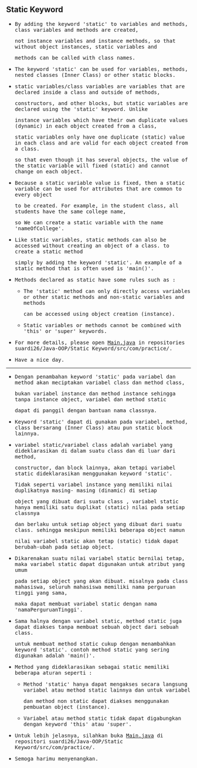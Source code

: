 ## Static Keyword

- <samp>By adding the keyword 'static' to variables and methods, class variables and methods are created,</samp> 
  
  <samp>not instance variables and instance methods, so that without object instances, static variables and</samp> 
  
  <samp>methods can be called with class names.</samp>
  
- <samp>The keyword 'static' can be used for variables, methods, nested classes (Inner Class) or other static blocks.<samp>
  
- <samp>static variables/class variables are variables that are declared inside a class and outside of methods,</samp> 
  
  <samp>constructors, and other blocks, but static variables are declared using the 'static' keyword. Unlike</samp>  
  
  <samp>instance variables which have their own duplicate values (dynamic) in each object created from a class,</samp>  
  
  <samp>static variables only have one duplicate (static) value in each class and are valid for each object created from a class.</samp>  
  
  <samp>so that even though it has several objects, the value of the static variable will fixed (static) and cannot change on each object.</samp>
  
- <samp>Because a static variable value is fixed, then a static variable can be used for attributes that are common to every object</samp>
  
  <samp>to be created. For example, in the student class, all students have the same college name,</samp> 
    
  <samp>so We can create a static variable with the name 'nameOfCollege'.</samp>

- <samp>Like static variables, static methods can also be accessed without creating an object of a class. to create a static method</samp>  
  
  <samp>simply by adding the keyword 'static'. An example of a static method that is often used is 'main()'.</samp>
  
- <samp>Methods declared as static have some rules such as :</samp>
  
  - <samp>The 'static' method can only directly access variables or other static methods and non-static variables and methods</samp> 

    <samp>can be accessed using object creation (instance).</samp>

  - <samp>Static variables or methods cannot be combined with 'this' or 'super' keywords.</samp>
  
- <samp>For more details, please open [Main.java](https://github.com/suardi26/Java-OOP/blob/main/Static%20Keyword/src/com/practice/Main.java) in repositories suardi26/Java-OOP/Static Keyword/src/com/practice/.</samp>

- <samp>Have a nice day.</samp>
  
---
  
- <samp>Dengan penambahan keyword 'static' pada variabel dan method akan meciptakan variabel class dan method class,</samp> 
  
  <samp>bukan variabel instance dan method instance sehingga tanpa instance object, variabel dan method static</samp> 
    
  <samp>dapat di panggil dengan bantuan nama classnya.</samp>
  
- <samp>Keyword 'static' dapat di gunakan pada variabel, method, class bersarang (Inner Class) atau pun static block lainnya.</samp>
  
- <samp>variabel static/variabel class adalah variabel yang dideklarasikan di dalam suatu class dan di luar dari method,</samp> 
  
  <samp>constructor, dan block lainnya, akan tetapi  variabel static dideklarasikan menggunakan keyword 'static'.</samp> 
  
  <samp>Tidak seperti variabel instance yang memiliki nilai duplikatnya masing- masing (dinamic) di setiap</samp> 
  
  <samp>object yang dibuat dari suatu class , variabel static hanya memiliki satu duplikat (static) nilai pada setiap classnya</samp> 
  
  <samp>dan berlaku untuk setiap object yang dibuat dari suatu class. sehingga meskipun memiliki beberapa object namun</samp> 
  
  <samp>nilai variabel static akan tetap (static) tidak dapat berubah-ubah pada setiap object.</samp>
  
- <samp>Dikarenakan suatu nilai variabel static bernilai tetap, maka variabel static dapat digunakan untuk atribut yang umum</samp> 
  
  <samp>pada setiap object yang akan dibuat. misalnya pada class mahasiswa, seluruh mahasiswa memiliki nama perguruan tinggi yang sama,</samp> 
  
  <samp>maka dapat membuat variabel static dengan nama 'namaPerguruanTinggi'.</samp>
  
- <samp>Sama halnya dengan variabel static, method static juga dapat diakses tanpa membuat sebuah object dari sebuah class.</samp> 
  
  <samp>untuk membuat method static cukup dengan menambahkan keyword 'static'. contoh method static yang sering digunakan adalah 'main()'.</samp> 
  
- <samp>Method yang dideklarasikan sebagai static memiliki beberapa aturan seperti :<samp>
  
    - <samp>Method 'static' hanya dapat mengakses secara langsung variabel atau method static lainnya dan untuk variabel</samp>
  
      <samp>dan method non static dapat diakses menggunakan pembuatan object (instance).</samp>
  
    - <samp>Variabel atau method static tidak dapat digabungkan dengan keyword 'this' atau 'super'.<samp>
  
- <samp>Untuk lebih jelasnya, silahkan buka [Main.java](https://github.com/suardi26/Java-OOP/blob/main/Static%20Keyword/src/com/practice/Main.java) di repositori suardi26/Java-OOP/Static Keyword/src/com/practice/.</samp>

- <samp>Semoga harimu menyenangkan.</samp>
